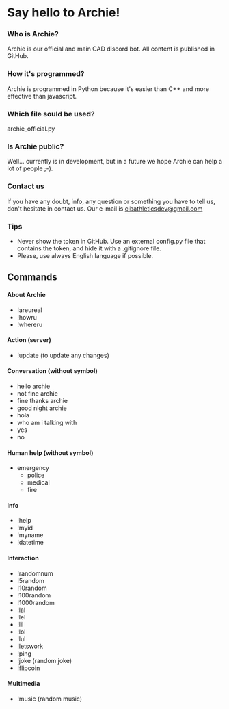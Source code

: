 # Say hello to Archie!
### Who is Archie?
Archie is our official and main CAD discord bot. All content is published in GitHub.
### How it's programmed?
Archie is programmed in Python because it's easier than C++ and more effective than javascript.
### Which file sould be used?
archie_official.py
### Is Archie public?
Well... currently is in development, but in a future we hope Archie can help a lot of people ;-).
### Contact us
If you have any doubt, info, any question or something you have to tell us, don't hesitate in contact us. Our e-mail is cibathleticsdev@gmail.com
### Tips
   - Never show the token in GitHub. Use an external config.py file that contains the token, and hide it with a .gitignore file.
   - Please, use always English language if possible.
   
## Commands
#### About Archie
   - !areureal
   - !howru
   - !whereru

#### Action (server)
   - !update (to update any changes)

#### Conversation (without symbol)
   - hello archie
   - not fine archie
   - fine thanks archie
   - good night archie
   - hola
   - who am i talking with
   - yes
   - no

#### Human help (without symbol)
   - emergency
     - police
     - medical
     - fire

#### Info
   - !help
   - !myid
   - !myname
   - !datetime

#### Interaction
   - !randomnum
   - !5random
   - !10random
   - !100random
   - !1000random
   - !lal
   - !lel
   - !lil
   - !lol
   - !lul
   - !letswork
   - !ping
   - !joke (random joke)
   - !flipcoin

#### Multimedia
   - !music (random music)
